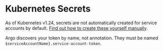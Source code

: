 # Kubernetes Secrets

As of Kubernetes v1.24, secrets are not automatically created for service accounts by default. [Find out how to create these yourself manually](https://kubernetes.io/docs/tasks/configure-pod-container/configure-service-account/#manually-create-a-service-account-api-token).

Argo discovers your token by name, not annotation. They must be named `$serviceAccountName}.service-account-token`.